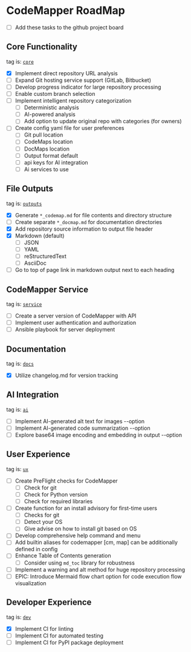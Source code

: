 # CodeMapper RoadMap

- [ ] Add these tasks to the github project board

## Core Functionality

tag is: [`core`](https://github.com/users/shaneholloman/projects/9/views/7)

- [x] Implement direct repository URL analysis
- [ ] Expand Git hosting service support (GitLab, Bitbucket)
- [ ] Develop progress indicator for large repository processing
- [ ] Enable custom branch selection
- [ ] Implement intelligent repository categorization
  - [ ] Deterministic analysis
  - [ ] AI-powered analysis
  - [ ] Add option to update original repo with categories (for owners)
- [ ] Create config yaml file for user preferences
  - [ ] Git pull location
  - [ ] CodeMaps location
  - [ ] DocMaps location
  - [ ] Output format default
  - [ ] api keys for AI integration
  - [ ] Ai services to use

## File Outputs

tag is: [`outputs`](https://github.com/users/shaneholloman/projects/9/views/7)

- [x] Generate `*_codemap.md` for file contents and directory structure
- [ ] Create separate `*_docmap.md` for documentation directories
- [x] Add repository source information to output file header
- [x] Markdown (default)
  - [ ] JSON
  - [ ] YAML
  - [ ] reStructuredText
  - [ ] AsciiDoc
- [ ] Go to top of page link in markdown output next to each heading

## CodeMapper Service

tag is: [`service`](https://github.com/users/shaneholloman/projects/9/views/7)

- [ ] Create a server version of CodeMapper with API
- [ ] Implement user authentication and authorization
- [ ] Ansible playbook for server deployment

## Documentation

tag is: [`docs`](https://github.com/users/shaneholloman/projects/9/views/7)

- [x] Utilize changelog.md for version tracking

## AI Integration

tag is: [`ai`](https://github.com/users/shaneholloman/projects/9/views/7)

- [ ] Implement AI-generated alt text for images --option
- [ ] Implement AI-generated code summarization --option
- [ ] Explore base64 image encoding and embedding in output --option

## User Experience

tag is: [`ux`](https://github.com/users/shaneholloman/projects/9/views/7)

- [ ] Create PreFlight checks for CodeMapper
  - [ ] Check for git
  - [ ] Check for Python version
  - [ ] Check for required libraries
- [ ] Create function for an install advisory for first-time users
  - [ ] Checks for git
  - [ ] Detect your OS
  - [ ] Give advise on how to install git based on OS
- [ ] Develop comprehensive help command and menu
- [ ] Add builtin aliases for codemapper [cm, map] can be additionally defined in config
- [ ] Enhance Table of Contents generation
  - [ ] Consider using `md_toc` library for robustness
- [ ] Implement a warning and alt method for huge repository processing
- [ ] EPIC: Introduce Mermaid flow chart option for code execution flow visualization

## Developer Experience

tag is: [`dev`](https://github.com/users/shaneholloman/projects/9/views/7)

- [x] Implement CI for linting
- [ ] Implement CI for automated testing
- [ ] Implement CI for PyPI package deployment
